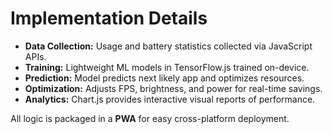 # Implementation Details

- **Data Collection:** Usage and battery statistics collected via JavaScript APIs.  
- **Training:** Lightweight ML models in TensorFlow.js trained on-device.  
- **Prediction:** Model predicts next likely app and optimizes resources.  
- **Optimization:** Adjusts FPS, brightness, and power for real-time savings.  
- **Analytics:** Chart.js provides interactive visual reports of performance.  

All logic is packaged in a **PWA** for easy cross-platform deployment.  
